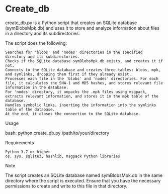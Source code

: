 # Create_db

create_db.py is a Python script that creates an SQLite database (symBlobsMpk.db) and uses it to store and analyze information about files in a directory and its subdirectories.

The script does the following:

    Searches for 'blobs' and 'nodes' directories in the specified directory and its subdirectories.
    Checks if the SQLite database symBlobsMpk.db exists, and creates it if not.
    Connects to the SQLite database and creates three tables: blobs, mpk, and symlinks, dropping them first if they already exist.
    Processes each file in the 'blobs' and 'nodes' directories. For each file, it calculates the SHA-1 and MD5 hashes, and stores relevant file information in the database.
    For 'nodes' directory, it unpacks the .mpk files using msgpack, extracts relevant information, and stores it in the mpk table of the database.
    Handles symbolic links, inserting the information into the symlinks table of the database.
    At the end, it closes the connection to the SQLite database.

Usage

bash: python create_db.py /path/to/your/directory

Requirements

    Python 3.7 or higher
    os, sys, sqlite3, hashlib, msgpack Python libraries

Note

The script creates an SQLite database named symBlobsMpk.db in the same directory where the script is executed. Ensure that you have the necessary permissions to create and write to this file in that directory.

